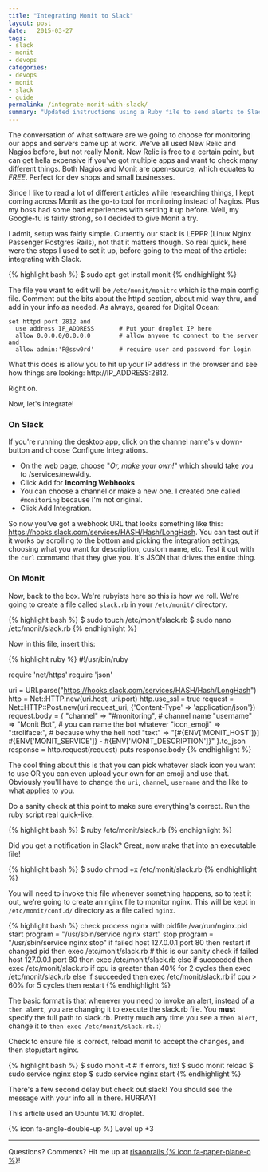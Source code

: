 ```yaml
---
title: "Integrating Monit to Slack"
layout: post
date:   2015-03-27
tags: 
- slack
- monit
- devops
categories: 
- devops 
- monit 
- slack
- guide
permalink: /integrate-monit-with-slack/
summary: "Updated instructions using a Ruby file to send alerts to Slack from Monit"
---
```


The conversation of what software are we going to choose for monitoring our apps and servers came up at work. We've all used New Relic and Nagios before, but not really Monit. New Relic is free to a certain point, but can get hella expensive if you've got multiple apps and want to check many different things. Both Nagios and Monit are open-source, which equates to _FREE_. Perfect for dev shops and small businesses.

Since I like to read a lot of different articles while researching things, I kept coming across Monit as the go-to tool for monitoring instead of Nagios. Plus my boss had some bad experiences with setting it up before. Well, my Google-fu is fairly strong, so I decided to give Monit a try.

I admit, setup was fairly simple.  Currently our stack is LEPPR (Linux Nginx Passenger Postgres Rails), not that it matters though. So real quick, here were the steps I used to set it up, before going to the meat of the article: integrating with Slack.

{% highlight bash %}
$ sudo apt-get install monit
{% endhighlight %}

The file you want to edit will be `/etc/monit/monitrc` which is the main config file. Comment out the bits about the httpd section, about mid-way thru, and add in your info as needed. As always, geared for Digital Ocean:

    set httpd port 2812 and
      use address IP_ADDRESS       # Put your droplet IP here
      allow 0.0.0.0/0.0.0.0        # allow anyone to connect to the server and
      allow admin:'P@ssw0rd'       # require user and password for login

What this does is allow you to hit up your IP address in the browser and see how things are looking: http://IP_ADDRESS:2812.

Right on.

Now, let's integrate!

### On Slack
If you're running the desktop app, click on the channel name's `v` down-button and choose Configure Integrations.

* On the web page, choose "_Or, make your own!_" which should take you to /services/new#diy.
* Click Add for __Incoming Webhooks__
* You can choose a channel or make a new one. I created one called `#monitoring` because I'm not original.
* Click Add Integration.

So now you've got a webhook URL that looks something like this: https://hooks.slack.com/services/HASH/Hash/LongHash.  You can test out if it works by scrolling to the bottom and picking the integration settings, choosing what you want for description, custom name, etc. Test it out with the `curl` command that they give you.  It's JSON that drives the entire thing. 

### On Monit
Now, back to the box. We're rubyists here so this is how we roll. We're going to create a file called `slack.rb` in your `/etc/monit/` directory.

{% highlight bash %}
$ sudo touch /etc/monit/slack.rb
$ sudo nano /etc/monit/slack.rb
{% endhighlight %}

Now in this file, insert this:

{% highlight ruby %}
#!/usr/bin/ruby

require 'net/https'
require 'json'

uri = URI.parse("https://hooks.slack.com/services/HASH/Hash/LongHash")
http = Net::HTTP.new(uri.host, uri.port)
http.use_ssl = true
request = Net::HTTP::Post.new(uri.request_uri, {'Content-Type' => 'application/json'})
request.body = {
    "channel"    => "#monitoring",  # channel name
    "username"   => "Monit Bot",    # you can name the bot whatever
    "icon_emoji" => ":trollface:",      # because why the hell not!
    "text"       => "[#{ENV['MONIT_HOST']}] #{ENV['MONIT_SERVICE']} - #{ENV['MONIT_DESCRIPTION']}"
}.to_json
response = http.request(request)
puts response.body
{% endhighlight %}

The cool thing about this is that you can pick whatever slack icon you want to use OR you can even upload your own for an emoji and use that. Obviously you'll have to change the `uri`, `channel`, `username` and the like to what applies to you.

Do a sanity check at this point to make sure everything's correct. Run the ruby script real quick-like.

{% highlight bash %}
$ ruby /etc/monit/slack.rb
{% endhighlight %}

Did you get a notification in Slack?  Great, now make that into an executable file!

{% highlight bash %}
$ sudo chmod +x /etc/monit/slack.rb
{% endhighlight %}

You will need to invoke this file whenever something happens, so to test it out, we're going to create an nginx file to monitor nginx. This will be kept in `/etc/monit/conf.d/` directory as a file called `nginx`.

{% highlight bash %}
check process nginx with pidfile /var/run/nginx.pid
  start program = "/usr/sbin/service nginx start"
  stop  program = "/usr/sbin/service nginx stop"
  if failed host 127.0.0.1 port 80 then restart
  if changed pid then exec /etc/monit/slack.rb    # this is our sanity check
  if failed host 127.0.0.1 port 80 then exec /etc/monit/slack.rb else if succeeded then exec /etc/monit/slack.rb
  if cpu is greater than 40% for 2 cycles then exec /etc/monit/slack.rb else if succeeded then exec /etc/monit/slack.rb
  if cpu > 60% for 5 cycles then restart
{% endhighlight %}

The basic format is that whenever you need to invoke an alert, instead of a `then alert`, you are changing it to execute the slack.rb file. You __must__ specify the full path to slack.rb. Pretty much any time you see a `then alert`, change it to `then exec /etc/monit/slack.rb`. :)

Check to ensure file is correct, reload monit to accept the changes, and then stop/start nginx.

{% highlight bash %}
$ sudo monit -t       # if errors, fix!
$ sudo monit reload
$ sudo service nginx stop
$ sudo service nginx start
{% endhighlight %}

There's a few second delay but check out slack! You should see the message with your info all in there. HURRAY!

This article used an Ubuntu 14.10 droplet.

{% icon fa-angle-double-up %} Level up +3

***

Questions? Comments? Hit me up at [risaonrails {% icon fa-paper-plane-o %}][email]!

[email]: mailto:risaonrails@gmail.com